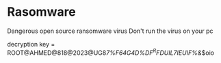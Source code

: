 # Rasomware
Dangerous open source ransomware virus
Don't run the virus on your pc

decryption key = ROOT@AHMED@818@2023@UG8*7%F64G4D%$DF^RFDUIL7I%kilhjG&*%$EUIF%&*$oio
